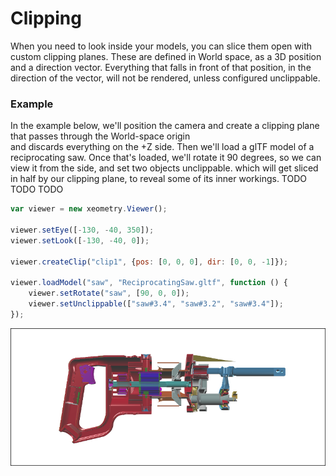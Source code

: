 # Clipping

When you need to look inside your models, you can slice them open with custom clipping planes. These are defined in World space, as a 3D position and a direction vector. Everything that falls in front of that position, in the direction of the vector, will not be rendered, unless configured unclippable.

### Example

In the example below, we'll position the camera and create a clipping plane that passes through the World-space origin  
and discards everything on the +Z side. Then we'll load a glTF model of a reciprocating saw. Once that's loaded, we'll rotate it 90 degrees, so we can view it from the side, and set two objects unclippable.  which will get sliced in half by our clipping  plane, to reveal some of its inner workings.  TODO TODO  TODO

```javascript
var viewer = new xeometry.Viewer();

viewer.setEye([-130, -40, 350]);
viewer.setLook([-130, -40, 0]);

viewer.createClip("clip1", {pos: [0, 0, 0], dir: [0, 0, -1]});

viewer.loadModel("saw", "ReciprocatingSaw.gltf", function () {
    viewer.setRotate("saw", [90, 0, 0]);
    viewer.setUnclippable(["saw#3.4", "saw#3.2", "saw#3.4"]);
});
```

[![](assets/clipping.png)](http://xeolabs.com/xeometry/examples/#guidebook_clipping)

